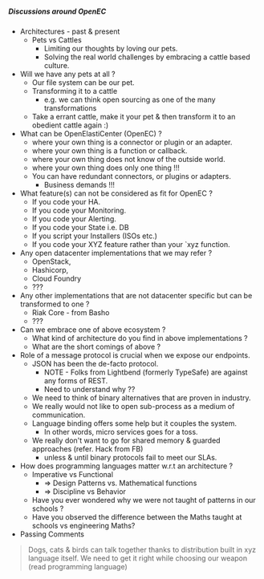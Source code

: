 ##### Discussions around OpenEC
- Architectures - past & present
  - Pets vs Cattles
    - Limiting our thoughts by loving our pets.
    - Solving the real world challenges by embracing a cattle based culture.
- Will we have any pets at all ?
  - Our file system can be our pet.
  - Transforming it to a cattle
    - e.g. we can think open sourcing as one of the many transformations
  - Take a errant cattle, make it your pet & then transform it to an obedient cattle again :)
- What can be OpenElastiCenter (OpenEC) ?
  - where your own thing is a connector or plugin or an adapter.
  - where your own thing is a function or callback.
  - where your own thing does not know of the outside world.
  - where your own thing does only one thing !!!
  - You can have redundant connectors, or plugins or adapters.
    - Business demands !!!
- What feature(s) can not be considered as fit for OpenEC ?
  - If you code your HA.
  - If you code your Monitoring.
  - If you code your Alerting.
  - If you code your State i.e. DB
  - If you script your Installers (ISOs etc.)
  - If you code your XYZ feature rather than your `xyz function.
- Any open datacenter implementations that we may refer ?
  - OpenStack,
  - Hashicorp,
  - Cloud Foundry
  - ???
- Any other implementations that are not datacenter specific but can be transformed to one ?
  - Riak Core - from Basho
  - ???
- Can we embrace one of above ecosystem ?
  - What kind of architecture do you find in above implementations ?
  - What are the short comings of above ?
- Role of a message protocol is crucial when we expose our endpoints.
  - JSON has been the de-facto protocol.
    - NOTE - Folks from Lightbend (formerly TypeSafe) are against any forms of REST.
    - Need to understand why ??
  - We need to think of binary alternatives that are proven in industry.
  - We really would not like to open sub-process as a medium of communication.
  - Language binding offers some help but it couples the system.
    - In other words, micro services goes for a toss.
  - We really don't want to go for shared memory & guarded approaches (refer. Hack from FB)
    - unless & until binary protocols fail to meet our SLAs.
- How does programming languages matter w.r.t an architecture ?
  - Imperative vs Functional
    - => Design Patterns vs. Mathematical functions
    - => Discipline vs Behavior
  - Have you ever wondered why we were not taught of patterns in our schools ?
  - Have you observed the difference between the Maths taught at schools vs engineering Maths?
- Passing Comments
> Dogs, cats & birds can talk together thanks to distribution built in xyz language
> itself. We need to get it right while choosing our weapon (read programming
> language)
